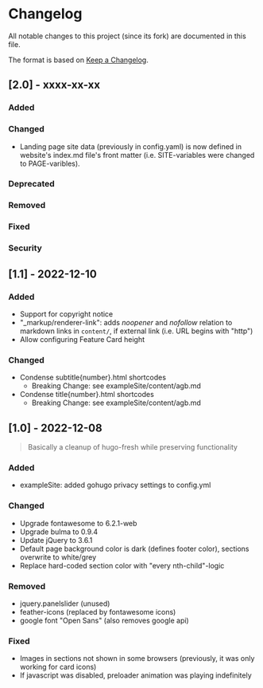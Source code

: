 # Changelog

All notable changes to this project (since its fork) are documented in this file.

The format is based on [Keep a Changelog](https://keepachangelog.com/en/1.0.0/).


## [2.0] - xxxx-xx-xx

### Added


### Changed

* Landing page site data (previously in config.yaml) is now defined in website's index.md file's front matter (i.e. SITE-variables were changed to PAGE-varibles).

### Deprecated


### Removed


### Fixed


### Security



## [1.1] - 2022-12-10

### Added

* Support for copyright notice
* "_markup/renderer-link": adds *noopener* and *nofollow* relation to markdown links in `content/`, if external link (i.e. URL begins with "http")
* Allow configuring Feature Card height

### Changed

* Condense subtitle{number}.html shortcodes
  * Breaking Change: see exampleSite/content/agb.md
* Condense title{number}.html shortcodes
  * Breaking Change: see exampleSite/content/agb.md


## [1.0] - 2022-12-08

> Basically a cleanup of hugo-fresh while preserving functionality

### Added

* exampleSite: added gohugo privacy settings to config.yml

### Changed

* Upgrade fontawesome to 6.2.1-web
* Upgrade bulma to 0.9.4
* Update jQuery to 3.6.1
* Default page background color is dark (defines footer color), sections overwrite to white/grey
* Replace hard-coded section color with "every nth-child"-logic

### Removed

* jquery.panelslider (unused)
* feather-icons (replaced by fontawesome icons)
* google font "Open Sans" (also removes google api)

### Fixed

* Images in sections not shown in some browsers (previously, it was only working for card icons)
* If javascript was disabled, preloader animation was playing indefinitely
